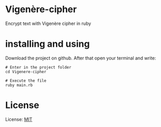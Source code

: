 # Vigenère-cipher
Encrypt text with Vigenère cipher in ruby
# installing and using
Download the project on github. After that open your terminal and write:
```
# Enter in the project folder
cd Vigenere-cipher

# Execute the file
ruby main.rb
```
# License
License: [MIT](LICENSE)
